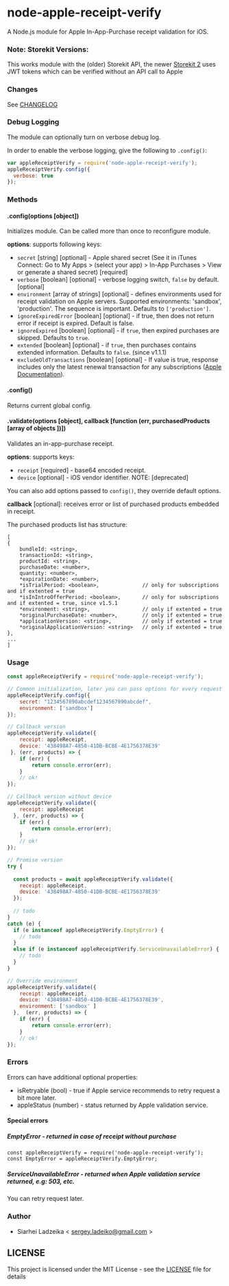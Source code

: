 # node-apple-receipt-verify

A Node.js module for Apple In-App-Purchase receipt validation for iOS.
### Note: Storekit Versions:
This works module with the (older) Storekit API, the newer [Storekit 2](https://developer.apple.com/storekit/) uses JWT tokens which can be verified without an API call to Apple


### Changes

See [CHANGELOG](CHANGELOG.md)

### Debug Logging

The module can optionally turn on verbose debug log.

In order to enable the verbose logging, give the following to `.config()`:

```javascript
var appleReceiptVerify = require('node-apple-receipt-verify');
appleReceiptVerify.config({
  verbose: true
});
```

### Methods

#### .config(options [object])

Initializes module. Can be called more than once to reconfigure module.

**options**: supports following keys:
- `secret` \[string\] \[optional\] - Apple shared secret (See it in iTunes Connect: Go to My Apps > (select your app) > In-App Purchases > View or generate a shared secret) [required]
- `verbose` \[boolean\] \[optional\] - verbose logging switch, `false` by default. [optional]
- `environment` \[array of strings\] \[optional\] - defines environments used for receipt validation on Apple servers. Supported environments: 'sandbox', 'production'. The sequence is important. Defaults to `['production']`.
- `ignoreExpiredError` \[boolean\] \[optional\] - if true, then does not return error if receipt is expired. Default is false.
- `ignoreExpired` \[boolean\] \[optional\] - if `true`, then expired purchases are skipped. Defaults to `true`.
- `extended` \[boolean\] \[optional\] - if `true`, then purchases contains extended information. Defaults to `false`. (since v1.1.1)
- `excludeOldTransactions` \[boolean\] \[optional\] -  If value is true, response includes only the latest renewal transaction for any subscriptions ([Apple Documentation](https://developer.apple.com/library/archive/releasenotes/General/ValidateAppStoreReceipt/Chapters/ValidateRemotely.html#//apple_ref/doc/uid/TP40010573-CH104-SW3)).

#### .config()

Returns current global config.

#### .validate(options [object], callback [function (err, purchasedProducts [array of objects ])])

Validates an in-app-purchase receipt.

**options**: supports keys:
- `receipt` \[required\] - base64 encoded receipt.
- `device` \[optional\] - iOS vendor identifier. NOTE: [deprecated]

You can also add options passed to ```config()```, they override default options.

**callback** \[optional\]:  receives error or list of purchased products embedded in receipt.

The purchased products list has structure:

```
[
{
    bundleId: <string>,
    transactionId: <string>,
    productId: <string>,
    purchaseDate: <number>,
    quantity: <number>,
    *expirationDate: <number>,
    *isTrialPeriod: <boolean>,              // only for subscriptions and if extented = true
    *isInIntroOfferPeriod: <boolean>,       // only for subscriptions and if extented = true, since v1.5.1
    *environment: <string>,                 // only if extented = true
    *originalPurchaseDate: <number>,        // only if extented = true
    *applicationVersion: <string>,          // only if extented = true
    *originalApplicationVersion: <string>   // only if extented = true
},
...
]
```

### Usage

```javascript
const appleReceiptVerify = require('node-apple-receipt-verify');

// Common initialization, later you can pass options for every request in options
appleReceiptVerify.config({
    secret: "1234567890abcdef1234567890abcdef",
    environment: ['sandbox']
});

// Callback version
appleReceiptVerify.validate({
    receipt: appleReceipt,
    device: '438498A7-4850-41DB-BCBE-4E1756378E39'
 }, (err, products) => {
    if (err) {
        return console.error(err);
    }
    // ok!
});

// Callback version without device
appleReceiptVerify.validate({
    receipt: appleReceipt
  }, (err, products) => {
    if (err) {
        return console.error(err);
    }
    // ok!
});

// Promise version
try {
  
  const products = await appleReceiptVerify.validate({
    receipt: appleReceipt,
    device: '438498A7-4850-41DB-BCBE-4E1756378E39'
  });
  
  // todo
}
catch (e) {
  if (e instanceof appleReceiptVerify.EmptyError) {
    // todo
  }
  else if (e instanceof appleReceiptVerify.ServiceUnavailableError) {
    // todo 
  }
}

// Override environment
appleReceiptVerify.validate({
    receipt: appleReceipt,
    device: '438498A7-4850-41DB-BCBE-4E1756378E39',
    environment: ['sandbox' ]
  },  (err, products) => {
    if (err) {
        return console.error(err);
    }
    // ok!
});

```

### Errors

Errors can have additional optional properties:

* isRetryable (bool) - true if Apple service recommends to retry request a bit more later.
* appleStatus (number) - status returned by Apple validation service.

#### Special errors

##### EmptyError - returned in case of receipt without purchase

```
const appleReceiptVerify = require('node-apple-receipt-verify');
const EmptyError = appleReceiptVerify.EmptyError;
```

##### ServiceUnavailableError - returned when Apple validation service returned, e.g: 503, etc.

You can retry request later.

### Author
* Siarhei Ladzeika < <sergey.ladeiko@gmail.com> >

## LICENSE
This project is licensed under the MIT License - see the [LICENSE](LICENSE) file for details
